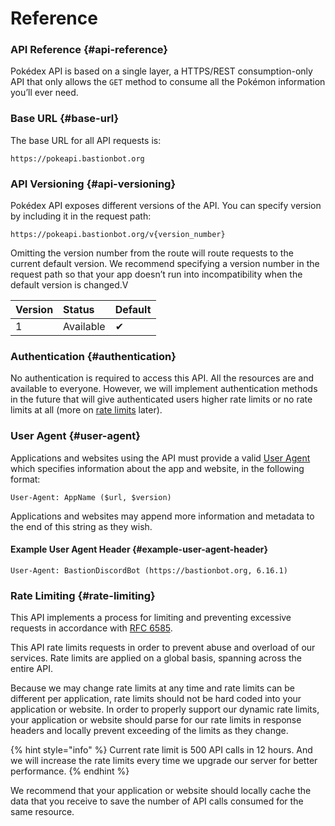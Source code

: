 # Reference

### API Reference {#api-reference}

Pokédex API is based on a single layer, a HTTPS/REST consumption-only API that only allows the `GET` method to consume all the Pokémon information you’ll ever need.

### Base URL {#base-url}

The base URL for all API requests is:

```text
https://pokeapi.bastionbot.org
```

### API Versioning {#api-versioning}

Pokédex API exposes different versions of the API. You can specify version by including it in the request path:

```text
https://pokeapi.bastionbot.org/v{version_number}
```

Omitting the version number from the route will route requests to the current default version. We recommend specifying a version number in the request path so that your app doesn’t run into incompatibility when the default version is changed.V

| Version | Status | Default |
| :--- | :--- | :--- |
| 1 | Available | ✔ |

### Authentication {#authentication}

No authentication is required to access this API. All the resources are and available to everyone. However, we will implement authentication methods in the future that will give authenticated users higher rate limits or no rate limits at all \(more on [rate limits](reference.md#rate-limiting) later\).

### User Agent {#user-agent}

Applications and websites using the API must provide a valid [User Agent](https://www.w3.org/Protocols/rfc2616/rfc2616-sec14.html#sec14.43) which specifies information about the app and website, in the following format:

```http
User-Agent: AppName ($url, $version)
```

Applications and websites may append more information and metadata to the end of this string as they wish.

#### Example User Agent Header {#example-user-agent-header}

```http
User-Agent: BastionDiscordBot (https://bastionbot.org, 6.16.1)
```

### Rate Limiting {#rate-limiting}

This API implements a process for limiting and preventing excessive requests in accordance with [RFC 6585](https://tools.ietf.org/html/rfc6585#section-4).

This API rate limits requests in order to prevent abuse and overload of our services. Rate limits are applied on a global basis, spanning across the entire API.

Because we may change rate limits at any time and rate limits can be different per application, rate limits should not be hard coded into your application or website. In order to properly support our dynamic rate limits, your application or website should parse for our rate limits in response headers and locally prevent exceeding of the limits as they change.

{% hint style="info" %}
Current rate limit is 500 API calls in 12 hours. And we will increase the rate limits every time we upgrade our server for better performance.
{% endhint %}

We recommend that your application or website should locally cache the data that you receive to save the number of API calls consumed for the same resource.

